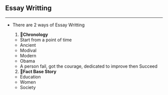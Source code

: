 ## Essay Writting
***
<!--
- Impress Examiner, Presentation + Content
- Don't care on word limit because space is given as exactly what it should need
- Focus on Paper Utilization
- In gaps Make Flow Charts, It seems good
- Each paper has two paragraph in essay
- Don't be hurry in Essay
- Don't cut in Essay
- Don't overrite, Take time to think & Write
- Make Essay on 20 points, Elaborate those 20 points in 10/11 pages.
- Choose one by objective not by heart, After choosing don't think about another topic
-->

- There are 2 ways of Essay Writting
  1. 🔴**Chronology**
    - Start from a point of time
    - Ancient
    - Modival
    - Modern
    - Obama
    - A person fail, got the courage, dedicated to improve then Succeed
    
  2. 🔴**Fact Base Story**
    - Education
    - Women
    - Society
    
 
